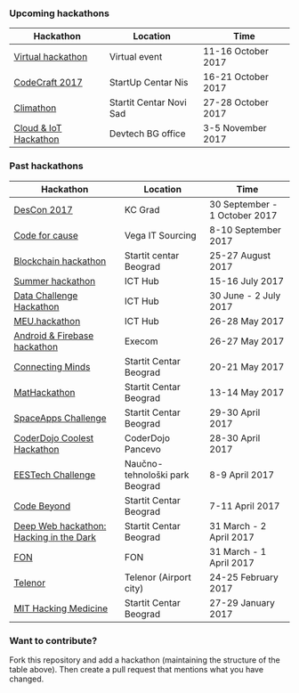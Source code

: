 ### Upcoming hackathons

| Hackathon | Location | Time |
| --------- | -------- | ---- |
| [Virtual hackathon](https://poslovi.infostud.com/vesti/Virtualni-Hakaton-na-Virtuelnim-danima-karijere-i-znanja/53063) | Virtual event | 11-16 October 2017 |
| [CodeCraft 2017](http://codecraft.gq/) | StartUp Centar Nis | 16-21 October 2017 |
| [Climathon](https://climathon.climate-kic.org/) | Startit Centar Novi Sad | 27-28 October 2017 |
| [Cloud & IoT Hackathon](https://devtechgroup.com/hackathon/) | Devtech BG office | 3-5 November 2017 |

### Past hackathons

| Hackathon | Location | Time |
| --------- | -------- | ---- |
| [DesCon 2017](https://descon.me/2017/) | KC Grad | 30 September - 1 October 2017 |
| [Code for cause](https://www.vegaitsourcing.rs/media-center/news/2017/06/code-for-cause/code-for-cause/) | Vega IT Sourcing | 8-10 September 2017 |
| [Blockchain hackathon](https://startit.rs/pravimo-veliki-blockchain-hakaton-u-beogradu-prosiri-vest/) | Startit centar Beograd | 25-27 August 2017 |
| [Summer hackathon](https://poslovi.infostud.com/hakaton/) | ICT Hub | 15-16 July 2017 |
| [Data Challenge Hackathon](http://hackathon.icthub.rs/) | ICT Hub | 30 June - 2 July 2017 |
| [MEU.hackathon](http://hackathon.belgrade-meu.org/) | ICT Hub | 26-28 May 2017 |
| [Android & Firebase hackathon](https://www.facebook.com/events/451289448544340/) | Execom | 26-27 May 2017 |
| [Connecting Minds](http://www.ngoaktiv.org/srb/news/connecting-minds-hackathon-at-startit-center-belgrade-applications-open-until-may-15) | Startit Centar Beograd | 20-21 May 2017 |
| [MatHackathon](http://mathack.rs) | Startit Centar Beograd | 13-14 May 2017 |
| [SpaceApps Challenge](https://2017.spaceappschallenge.org/locations/belgrade) | Startit Centar Beograd | 29-30 April 2017 |
| [CoderDojo Coolest Hackathon](https://goo.gl/forms/bXEWwjVl1aroJNkC3) | CoderDojo Pancevo | 28-30 April 2017 |
| [EESTech Challenge](https://eestechchallenge.eestec.net/#/) | Naučno-tehnološki park Beograd | 8-9 April 2017 |
| [Code Beyond](http://hack.best.rs) | Startit Centar Beograd | 7-11 April 2017 |
| [Deep Web hackathon: Hacking in the Dark](https://startit.rs/hacking-in-the-dark/) | Startit Centar Beograd | 31 March - 2 April 2017 |
| [FON](http://hakaton.fonis.rs) | FON | 31 March - 1 April 2017 |
| [Telenor](https://www.telenor.rs/sr/privatni/servisi/telenor-hakaton) | Telenor (Airport city) |  24-25 February 2017 |
| [MIT Hacking Medicine](http://hakaton.rs/mit-hacking-medicine/) | Startit Centar Beograd |  27-29 January 2017 |

### Want to contribute?

Fork this repository and add a hackathon (maintaining the structure of the table above). Then create a pull request that mentions what you have changed.
